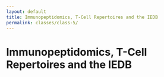 ```yaml
---
layout: default
title: Immunopeptidomics, T-Cell Repertoires and the IEDB
permalink: classes/class-5/
---
```


# Immunopeptidomics, T-Cell Repertoires and the IEDB